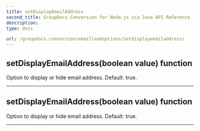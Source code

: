 ```yaml
---
title: setDisplayEmailAddress
second_title: GroupDocs.Conversion for Node.js via Java API Reference
description: 
type: docs

url: /groupdocs.conversion/emailloadoptions/setdisplayemailaddress/
---
```


## setDisplayEmailAddress(boolean value)  function

 Option to display or hide email address. Default: true.
 


---


## setDisplayEmailAddress(boolean value)  function

 Option to display or hide email address. Default: true.
 


---


